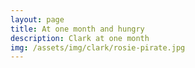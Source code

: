 ```yaml
---
layout: page
title: At one month and hungry
description: Clark at one month
img: /assets/img/clark/rosie-pirate.jpg
---
```



